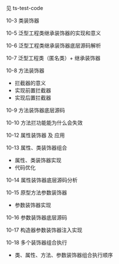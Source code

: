 见 ts-test-code

10-3 类装饰器

10-5 泛型工程类继承装饰器的实现和意义

10-6 泛型工程类继承装饰器底层源码解析

10-7 泛型工程类（匿名类）+ 继承装饰器

10-8 方法装饰器

- 拦截器的意义
- 实现前置拦截器
- 实现后置拦截器

10-9 方法装饰器底层源码

10-10 方法拦功能能为什么会失效

10-12 属性装饰器 及 应用

10-13 属性、类装饰器组合

- 属性、类装饰器实现
- 代码优化

10-14 属性装饰器底层源码分析

10-15 原型方法参数装饰器

- 参数装饰器实现

10-16 参数装饰器底层源码

10-17 构造器参数装饰器注入实现

10-18 多个装饰器组合执行

- 类、属性、方法、参数装饰器组合执行顺序
